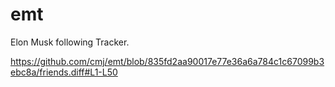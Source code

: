 # emt
Elon Musk following Tracker.

https://github.com/cmj/emt/blob/835fd2aa90017e77e36a6a784c1c67099b3ebc8a/friends.diff#L1-L50
